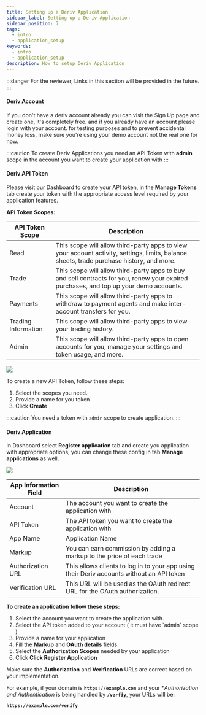 ```yaml
---
title: Setting up a Deriv Application
sidebar_label: Setting up a Deriv Application
sidebar_position: 7
tags:
  - intro
  - application_setup
keywords:
  - intro
  - application_setup
description: How to setup Deriv Application
---
```

:::danger
For the reviewer, Links in this section will be provided in the future.
:::

#### Deriv Account

If you don't have a deriv account already you can visit the Sign Up page and create one, it's completely free. and if you already have an account please login with your account. for testing purposes and to prevent accidental money loss, make sure you're using your demo account not the real one for now.

:::caution
To create Deriv Applications you need an API Token with **admin** scope in the account you want to create your application with
:::

#### Deriv API Token

Please visit our Dashboard to create your API token, in the **Manage Tokens** tab create your token with the appropriate access level required by your application features.

**API Token Scopes:**

| API Token Scope     | Description                                                                                                                               |
| ------------------- | ----------------------------------------------------------------------------------------------------------------------------------------- |
| Read                | This scope will allow third-party apps to view your account activity, settings, limits, balance sheets, trade purchase history, and more. |
| Trade               | This scope will allow third-party apps to buy and sell contracts for you, renew your expired purchases, and top up your demo accounts.    |
| Payments            | This scope will allow third-party apps to withdraw to payment agents and make inter-account transfers for you.                            |
| Trading Information | This scope will allow third-party apps to view your trading history.                                                                      |
| Admin               | This scope will allow third-party apps to open accounts for you, manage your settings and token usage, and more.                          |

![](/img/token_api.png)

To create a new API Token, follow these steps:

1. Select the scopes you need.
2. Provide a name for you token
3. Click **Create**

:::caution
You need a token with `admin` scope to create application.
:::

#### Deriv Application

In Dashboard select **Register application** tab and create you application with appropriate options, you can change these config in tab **Manage applications** as well.

![](/img/register_application.png)

| App Information Field | Description                                                                               |
| --------------------- | ----------------------------------------------------------------------------------------- |
| Account               | The account you want to create the application with                                       |
| API Token             | The API token you want to create the application with                                     |
| App Name              | Application Name                                                                          |
| Markup                | You can earn commission by adding a markup to the price of each trade                     |
| Authorization URL     | This allows clients to log in to your app using their Deriv accounts without an API token |
| Verification URL      | This URL will be used as the OAuth redirect URL for the OAuth authorization.              |



**To create an application follow these steps:**

1. Select the account you want to create the application with.
2. Select the API token added to your account ( it must have \`admin\` scope )
3. Provide a name for your application
4. Fill the **Markup** and **OAuth details** fields.
5. Select the **Authorization Scopes** needed by your application
6. Click **Click Register Application**

Make sure the **Authorization** and **Verification** URLs are correct based on your implementation.

For example, if your domain is **`https://example.com`** and your **Authorization and Authentication* is being handled by **`/verfiy`**, your URLs will be:

**`https://example.com/verify`**